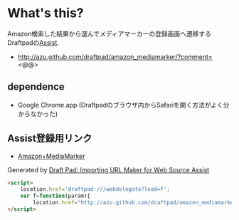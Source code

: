 # What's this?

Amazon検索した結果から選んでメディアマーカーの登録画面へ遷移する
Draftpadの[Assist](http://modelessdesign.com/draftpad/assisthelp/ "Assist").

* http://azu.github.com/draftpad/amazon_mediamarker/?comment=<@@>

## dependence

* Google Chrome.app (Draftpadのブラウザ内からSafariを開く方法がよく分からなかった)

## Assist登録用リンク

* <a href="draftpad:///assist?title=Amazon%2BMediaMarker&url=draftpad%3A%2F%2Fself%2Fweb%3Fsource%3D%253Cscript%253E%2520%2520%2520%2520location%252ehref%253D%2527draftpad%253A%252F%252F%252Fwebdelegate%253Fload%253Df%2527%253B%2520%2520%2520%2520var%2520f%253Dfunction%2528param%2529%257B%2520%2520%2520%2520%2520%2520%2520%2520location%252ehref%253D%2522http%253A%252F%252Fazu%252egithub%252ecom%252Fdraftpad%252Famazon_mediamarker%252F%253Fcomment%253D%2522%252BencodeURIComponent%2528param%252eTEXT%2529%253B%257D%253C%252Fscript%253E%26TEXT%3D%3C%40%40%3E">Amazon+MediaMarker</a>

Generated by [Draft Pad: Importing URL Maker for Web Source Assist](https://dl.dropbox.com/u/223789/dev/DPAtools.html "")



``` html
<script>
    location.href='draftpad:///webdelegate?load=f';
    var f=function(param){
        location.href="http://azu.github.com/draftpad/amazon_mediamarker/?comment="+encodeURIComponent(param.TEXT);}
</script>
```